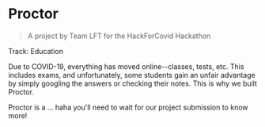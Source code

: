 # Proctor

> A project by Team LFT for the HackForCovid Hackathon

Track: Education

Due to COVID-19, everything has moved online--classes, tests, etc. This includes exams, and unfortunately, some students gain an unfair advantage by simply googling the answers or checking their notes. This is why we built Proctor.

Proctor is a ... haha you'll need to wait for our project submission to know more!